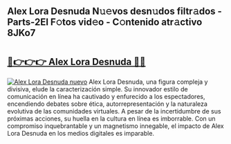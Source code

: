 ## Alex Lora Desnuda N𝚞𝚎vos desn𝚞dos filtr𝚊dos - Parts-2EI F𝚘tos vid𝚎o - C𝚘ntenido atr𝚊ctivo 8JKo7

# <h2><a href="http://mb5cmm.tromn.icu/?c=Alex+Lora+Desnuda">🔗👉👉👉 Alex Lora Desnuda 🔗🔗</a></h2>

[![Alex Lora Desnuda nuevo](https://i.imgur.com/pEAQMta.gif)](http://mb5cmm.tromn.icu/?c=Alex+Lora+Desnuda)
Alex Lora Desnuda, una figura compleja y divisiva, elude la caracterización simple. Su innovador estilo de comunicación en línea ha cautivado y enfurecido a los espectadores, encendiendo debates sobre ética, autorrepresentación y la naturaleza evolutiva de las comunidades virtuales. A pesar de la incertidumbre de sus próximas acciones, su huella en la cultura en línea es imborrable. Con un compromiso inquebrantable y un magnetismo innegable, el impacto de Alex Lora Desnuda en los medios digitales es imparable.
